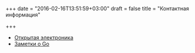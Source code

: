 +++
date = "2016-02-16T13:51:59+03:00"
draft = false
title = "Контактная информация"

+++

* [Открытая электроника](http://tuxotronic.org)
* [Заметки о Go](http://gowebgo.ru)

